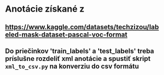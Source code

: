 # Anotácie získané z
## https://www.kaggle.com/datasets/techzizou/labeled-mask-dataset-pascal-voc-format

## Do priečinkov 'train_labels' a 'test_labels' treba príslušne rozdeliť xml anotácie a spustiť skript ```xml_to_csv.py``` na konverziu do csv formátu
